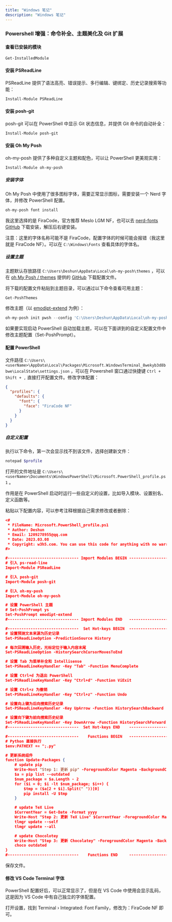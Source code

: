 ```yaml
---
title: "Windows 笔记"
description: "Windows 笔记"
---
```


### Powershell 增强：命令补全、主题美化及 Git 扩展

#### 查看已安装的模块

```powershell
Get-InstalledModule
```

#### 安装 PSReadLine

PSReadLine 提供了语法高亮、错误提示、多行编辑、键绑定、历史记录搜索等功能：

```powershell
Install-Module PSReadLine 
```

#### 安装 posh-git

posh-git 可以在 PowerShell 中显示 Git 状态信息，并提供 Git 命令的自动补全：

```powershell
Install-Module posh-git
```

#### 安装 Oh My Posh

oh-my-posh 提供了多种自定义主题和配色，可以让 PowerShell 更美观实用：

```powershell
Install-Module oh-my-posh
```

##### 安装字体

Oh My Posh 中使用了很多图标字体，需要正常显示图标，需要安装一个 Nerd 字体，并修改 PowerShell 配置。

```powershell
oh-my-posh font install
```

我这里选择的是 FiraCode，官方推荐 Meslo LGM NF，也可以去 [nerd-fonts GitHub](https://github.com/ryanoasis/nerd-fonts) 下载安装，解压后右键安装。

注意：这里的字体名称可能不是 FiraCode，配置字体的时候可能会报错（我这里就是 FiraCode NF）。可以在 `C:\Windows\Fonts` 查看具体的字体名。

##### 设置主题

主题默认存放路径 `C:\Users\Deshun\AppData\Local\oh-my-posh\themes` ，可以在 [oh My Posh / themes](https://ohmyposh.dev/docs/themes) 提供的 [GitHub](https://github.com/JanDeDobbeleer/oh-my-posh/tree/main/themes) 下载配置文件。

将下载的配置文件粘贴到主题目录，可以通过以下命令查看可用主题：

```powershell
Get-PoshThemes
```

修改主题（以 [emodipt-extend](https://ohmyposh.dev/docs/themes#emodipt-extend) 为例）：

```powershell
oh-my-posh init pwsh --config 'C:\Users\Deshun\AppData\Local\oh-my-posh\themes\emodipt-extend.omp.json' | Invoke-Expression
```

如果要实现启动 PowerShell 自动加载主题，可以在下面讲到的自定义配置文件中修改主题配置（Set-PoshPrompt）。

#### 配置 PowerShell

文件路径 ‪`C:\Users\<userName>\AppData\Local\Packages\Microsoft.WindowsTerminal_8wekyb3d8bbwe\LocalState\settings.json` ，可以在 Powershell 窗口通过快捷键 `Ctrl + Shift + ,` 直接打开配置文件。修改字体配置：

```json
{
  "profiles": {
    "defaults": {
      "font": {
        "face": "FiraCode NF"
      }
    }
  }
}
```

##### 自定义配置

执行以下命令，第一次会显示找不到该文件，选择创建新文件：

```powershell
notepad $profile
```

打开的文件地址是 `C:\Users\<userName>\Documents\WindowsPowerShell\Microsoft.PowerShell_profile.ps1` 。

作用是在 PowerShell 启动时运行一些自定义的设置，比如导入模块、设置别名、定义函数等。

粘贴以下配置内容，可以参考注释根据自己需求修改或者删除：

```json
<#
 * FileName: Microsoft.PowerShell_profile.ps1
 * Author: Deshun
 * Email: 1209278955@qq.com
 * Date: 2023.03.08
 * Copyright: w3h5.com. You can use this code for anything with no warranty.
#>

#------------------------------- Import Modules BEGIN -------------------------------
# 引入 ps-read-line
Import-Module PSReadLine

# 引入 posh-git
Import-Module posh-git

# 引入 oh-my-posh
Import-Module oh-my-posh

# 设置 PowerShell 主题
# Set-PoshPrompt ys
Set-PoshPrompt emodipt-extend
#------------------------------- Import Modules END   -------------------------------

#-------------------------------  Set Hot-keys BEGIN  -------------------------------
# 设置预测文本来源为历史记录
Set-PSReadLineOption -PredictionSource History

# 每次回溯输入历史，光标定位于输入内容末尾
Set-PSReadLineOption -HistorySearchCursorMovesToEnd

# 设置 Tab 为菜单补全和 Intellisense
Set-PSReadLineKeyHandler -Key "Tab" -Function MenuComplete

# 设置 Ctrl+d 为退出 PowerShell
Set-PSReadlineKeyHandler -Key "Ctrl+d" -Function ViExit

# 设置 Ctrl+z 为撤销
Set-PSReadLineKeyHandler -Key "Ctrl+z" -Function Undo

# 设置向上键为后向搜索历史记录
Set-PSReadLineKeyHandler -Key UpArrow -Function HistorySearchBackward

# 设置向下键为前向搜索历史纪录
Set-PSReadLineKeyHandler -Key DownArrow -Function HistorySearchForward
#-------------------------------  Set Hot-keys END    -------------------------------

#-------------------------------    Functions BEGIN   -------------------------------
# Python 直接执行
$env:PATHEXT += ";.py"

# 更新系统组件
function Update-Packages {
	# update pip
	Write-Host "Step 1: 更新 pip" -ForegroundColor Magenta -BackgroundColor Cyan
	$a = pip list --outdated
	$num_package = $a.Length - 2
	for ($i = 0; $i -lt $num_package; $i++) {
		$tmp = ($a[2 + $i].Split(" "))[0]
		pip install -U $tmp
	}

	# update TeX Live
	$CurrentYear = Get-Date -Format yyyy
	Write-Host "Step 2: 更新 TeX Live" $CurrentYear -ForegroundColor Magenta -BackgroundColor Cyan
	tlmgr update --self
	tlmgr update --all

	# update Chocolotey
	Write-Host "Step 3: 更新 Chocolatey" -ForegroundColor Magenta -BackgroundColor Cyan
	choco outdated
}
#-------------------------------    Functions END     -------------------------------
```

保存文件。

#### 修改 VS Code Terminal 字体

PowerShell 配置好后，可以正常显示了，但是在 VS Code 中使用会显示乱码，这是因为 VS Code 中有自己独立的字体配置。

打开设置，找到 Terminal › Integrated: Font Family，修改为：FiraCode NF 即可。